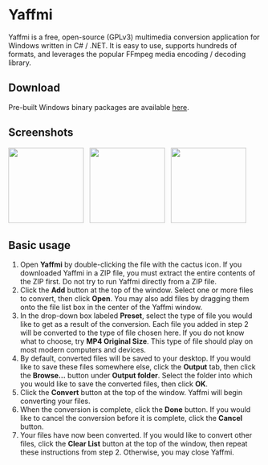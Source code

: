 # Yaffmi

Yaffmi is a free, open-source (GPLv3) multimedia conversion application for Windows written in C# / .NET. It is easy to use, supports hundreds of formats, and leverages the popular FFmpeg media encoding / decoding library.

## Download

Pre-built Windows binary packages are available [here](https://github.com/PunMaster/yaffmi/releases).

## Screenshots

<a href="screenshots/yaffmi-screenshot-1.png">
<img src="screenshots/yaffmi-screenshot-1.png" 
height="150" border="0"></a>
&nbsp;
<a href="screenshots/yaffmi-screenshot-2.png">
<img src="screenshots/yaffmi-screenshot-2.png" 
height="150" border="0"></a>
&nbsp;
<a href="screenshots/yaffmi-screenshot-3.png">
<img src="screenshots/yaffmi-screenshot-3.png" 
height="150" border="0"></a>
&nbsp;

## Basic usage
1. Open **Yaffmi** by double-clicking the file with the cactus icon. If you downloaded Yaffmi in a ZIP file, you must extract the entire contents of the ZIP first. Do not try to run Yaffmi directly from a ZIP file.
2. Click the **Add** button at the top of the window. Select one or more files to convert, then click **Open**. You may also add files by dragging them onto the file list box in the center of the Yaffmi window.
3. In the drop-down box labeled **Preset**, select the type of file you would like to get as a result of the conversion. Each file you added in step 2 will be converted to the type of file chosen here. If you do not know what to choose, try **MP4 Original Size**. This type of file should play on most modern computers and devices.
4. By default, converted files will be saved to your desktop. If you would like to save these files somewhere else, click the **Output** tab, then click the **Browse...** button under **Output folder**. Select the folder into which you would like to save the converted files, then click **OK**.
5. Click the **Convert** button at the top of the window. Yaffmi will begin converting your files.
6. When the conversion is complete, click the **Done** button. If you would like to cancel the conversion before it is complete, click the **Cancel** button.
7. Your files have now been converted. If you would like to convert other files, click the **Clear List** button at the top of the window, then repeat these instructions from step 2. Otherwise, you may close Yaffmi.
